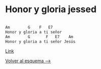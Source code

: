 # Honor y gloria jessed

```bash

Am        G    F   E7      
Honor y gloria a ti señor 
Am        G       F   E7    Am
Honor y gloria a ti señor Jesús
```
[Link](https://www.youtube.com/watch?v=-UfF5VOka_o)

[Volver al esquema -->](../viernes_santo.md)

